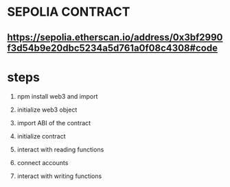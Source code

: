 # SEPOLIA CONTRACT

## https://sepolia.etherscan.io/address/0x3bf2990f3d54b9e20dbc5234a5d761a0f08c4308#code

# steps

1. npm install web3 and import
2. initialize web3 object
3. import ABI of the contract
4. initialize contract
5. interact with reading functions

6. connect accounts
7. interact with writing functions
